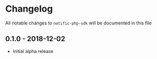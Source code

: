 # Changelog

All notable changes to `notific-php-sdk` will be documented in this file

## 0.1.0 - 2018-12-02

- Initial alpha release

